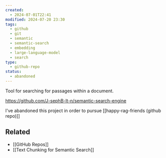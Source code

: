 ```yaml
---
created:
  - 2024-07-01T22:41
modified: 2024-07-20 23:30
tags:
  - github
  - git
  - semantic
  - semantic-search
  - embedding
  - large-language-model
  - search
type:
  - github-repo
status:
  - abandoned
---
```

Tool for searching for passages within a document.

https://github.com/J-sephB-lt-n/semantic-search-engine

I've abandoned this project in order to pursue [[happy-rag-friends (github repo)]]
## Related 
* [[GitHub Repos]]
* [[Text Chunking for Semantic Search]]